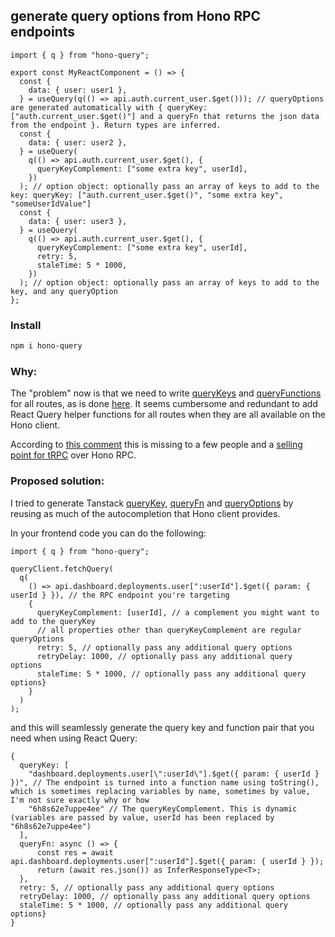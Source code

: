 ## generate query options from Hono RPC endpoints

```tsx
import { q } from "hono-query";

export const MyReactComponent = () => {
  const {
    data: { user: user1 },
  } = useQuery(q(() => api.auth.current_user.$get())); // queryOptions are generated automatically with { queryKey: ["auth.current_user.$get()"] and a queryFn that returns the json data from the endpoint }. Return types are inferred.
  const {
    data: { user: user2 },
  } = useQuery(
    q(() => api.auth.current_user.$get(), {
      queryKeyComplement: ["some extra key", userId],
    })
  ); // option object: optionally pass an array of keys to add to the key: queryKey: ["auth.current_user.$get()", "some extra key", "someUserIdValue"]
  const {
    data: { user: user3 },
  } = useQuery(
    q(() => api.auth.current_user.$get(), {
      queryKeyComplement: ["some extra key", userId],
      retry: 5,
      staleTime: 5 * 1000,
    })
  ); // option object: optionally pass an array of keys to add to the key, and any queryOption
};
```

### Install

```sh
npm i hono-query
```

### Why:

The "problem" now is that we need to write [queryKeys](https://tanstack.com/query/v5/docs/framework/react/guides/query-keys) and [queryFunctions](https://tanstack.com/query/v5/docs/framework/react/guides/query-functions) for all routes, as is done [here](https://github.com/betterstack-community/betternews-hono-tanstack/blob/main/frontend/src/lib/api.ts). It seems cumbersome and redundant to add React Query helper functions for all routes when they are all available on the Hono client.

According to [this comment](https://github.com/honojs/hono/issues/727#issuecomment-1378814366) this is missing to a few people and a [selling point for tRPC](https://trpc.io/docs/client/react) over Hono RPC.

### Proposed solution:

I tried to generate Tanstack [queryKey](https://tanstack.com/query/v5/docs/framework/react/guides/query-keys), [queryFn](https://tanstack.com/query/v5/docs/framework/react/guides/query-functions) and [queryOptions](https://tanstack.com/query/v5/docs/framework/react/guides/query-options) by reusing as much of the autocompletion that Hono client provides.

In your frontend code you can do the following:

```tsx
import { q } from "hono-query";

queryClient.fetchQuery(
  q(
    () => api.dashboard.deployments.user[":userId"].$get({ param: { userId } }), // the RPC endpoint you're targeting
    {
      queryKeyComplement: [userId], // a complement you might want to add to the queryKey
      // all properties other than queryKeyComplement are regular queryOptions
      retry: 5, // optionally pass any additional query options
      retryDelay: 1000, // optionally pass any additional query options
      staleTime: 5 * 1000, // optionally pass any additional query options}
    }
  )
);
```

and this will seamlessly generate the query key and function pair that you need when using React Query:

```tsx
{
  queryKey: [
    "dashboard.deployments.user[\":userId\"].$get({ param: { userId } })", // The endpoint is turned into a function name using toString(), which is sometimes replacing variables by name, sometimes by value, I'm not sure exactly why or how
    "6h8s62e7uppe4ee" // The queryKeyComplement. This is dynamic (variables are passed by value, userId has been replaced by "6h8s62e7uppe4ee")
  ],
  queryFn: async () => {
      const res = await api.dashboard.deployments.user[":userId"].$get({ param: { userId } });
      return (await res.json()) as InferResponseType<T>;
  },
  retry: 5, // optionally pass any additional query options
  retryDelay: 1000, // optionally pass any additional query options
  staleTime: 5 * 1000, // optionally pass any additional query options}
}
```
